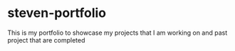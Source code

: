 # steven-portfolio
This is my portfolio to showcase my projects that I am working on and past project that are completed
